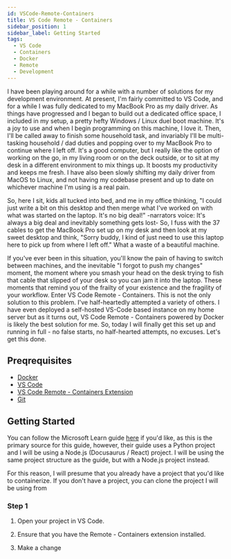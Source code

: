 ```yaml
---
id: VSCode-Remote-Containers
title: VS Code Remote - Containers
sidebar_position: 1
sidebar_label: Getting Started
tags:
  - VS Code
  - Containers
  - Docker
  - Remote
  - Development
---
```


I have been playing around for a while with a number of solutions for my development environment. At present, I'm fairly committed to VS Code, and for a while I was fully dedicated to my MacBook Pro as my daily driver. As things have progressed and I began to build out a dedicated office space, I included in my setup, a pretty hefty Windows / Linux duel boot machine. It's a joy to use and when I begin programming on this machine, I love it. Then, I'll be called away to finish some household task, and invariably I'll be multi-tasking household / dad duties and popping over to my MacBook Pro to continue where I left off. It's a good computer, but I really like the option of working on the go, in my living room or on the deck outside, or to sit at my desk in a different environment to mix things up. It boosts my productivity and keeps me fresh. I have also been slowly shifting my daily driver from MacOS to Linux, and not having my codebase present and up to date on whichever machine I'm using is a real pain.

So, here I sit, kids all tucked into bed, and me in my office thinking, "I could just write a bit on this desktop and then merge what I've worked on with what was started on the laptop. It's no big deal!" -narrators voice: It's always a big deal and inevitably something gets lost- So, I fuss with the 37 cables to get the MacBook Pro set up on my desk and then look at my sweet desktop and think, "Sorry buddy, I kind of just need to use this laptop here to pick up from where I left off." What a waste of a beautiful machine.

If you've ever been in this situation, you'll know the pain of having to switch between machines, and the inevitable "I forgot to push my changes" moment, the moment where you smash your head on the desk trying to fish that cable that slipped of your desk so you can jam it into the laptop. These moments that remind you of the frailty of your existence and the fragility of your workflow. Enter VS Code Remote - Containers. This is not the only solution to this problem. I've half-heartedly attempted a variety of others. I have even deployed a self-hosted VS-Code based instance on my home server but as it turns out, VS Code Remote - Containers powered by Docker is likely the best solution for me. So, today I will finally get this set up and running in full - no false starts, no half-hearted attempts, no excuses. Let's get this done.

## Preqrequisites

- [Docker](https://www.docker.com/products/docker-desktop)
- [VS Code](https://code.visualstudio.com/)
- [VS Code Remote - Containers Extension](https://marketplace.visualstudio.com/items?itemName=ms-vscode-remote.remote-containers)
- [Git](https://git-scm.com/)

## Getting Started

You can follow the Microsoft Learn guide [here](https://learn.microsoft.com/en-us/training/modules/use-docker-container-dev-env-vs-code/2-exercise-prepare-project) if you'd like, as this is the primary source for this guide, however, their guide uses a Python project and I will be using a Node.js (Docusaurus / React) project. I will be using the same project structure as the guide, but with a Node.js project instead.

For this reason, I will presume that you already have a project that you'd like to containerize. If you don't have a project, you can clone the project I will be using from

### Step 1

1. Open your project in VS Code.

2. Ensure that you have the Remote - Containers extension installed.

3. Make a change
